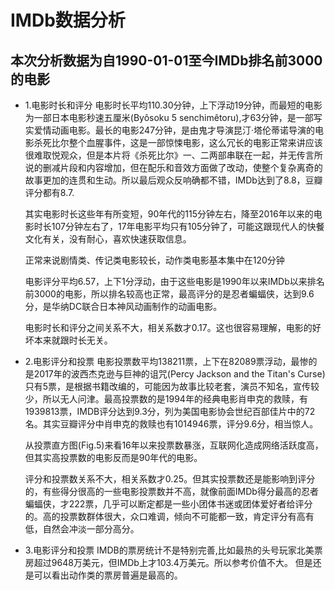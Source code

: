 # IMDb数据分析

## 本次分析数据为自1990-01-01至今IMDb排名前3000的电影
* 1.电影时长和评分
    电影时长平均110.30分钟，上下浮动19分钟，而最短的电影为一部日本电影秒速五厘米(Byôsoku 5 senchimêtoru),才63分钟，是一部写实爱情动画电影。最长的电影247分钟，是由鬼才导演昆汀·塔伦蒂诺导演的电影杀死比尔整个血腥事件，这是一部惊悚电影，这么冗长的电影正常来讲应该很难取悦观众，但是本片将《杀死比尔》一、二两部串联在一起，并无传言所说的删减片段和内容增加，但在配乐和音效方面做了改动，使整个复杂离奇的故事更加的连贯和生动。所以最后观众反响确都不错，IMDb达到了8.8，豆瓣评分都有8.7.

    其实电影时长这些年有所变短，90年代的115分钟左右，降至2016年以来的电影时长107分钟左右了，17年电影平均只有105分钟了，可能这跟现代人的快餐文化有关，没有耐心，喜欢快速获取信息。

    正常来说剧情类、传记类电影较长，动作类电影基本集中在120分钟

    电影评分平均6.57，上下1分浮动，由于这些电影是1990年以来IMDb以来排名前3000的电影，所以排名较高也正常，最高评分的是忍者蝙蝠侠，达到9.6分，是华纳DC联合日本神风动画制作的动画电影。

    电影时长和评分之间关系不大，相关系数才0.17。这也很容易理解，电影的好坏本来就跟时长无关。

* 2.电影评分和投票
    电影投票数平均138211票，上下在82089票浮动，最惨的是2017年的波西杰克逊与巨神的诅咒(Percy Jackson and the Titan's Curse)只有5票，是根据书籍改编的，可能因为故事比较老套，演员不知名，宣传较少，所以无人问津。最高投票数的是1994年的经典电影肖申克的救赎，有1939813票，IMDB评分达到9.3分，列为美国电影协会世纪百部佳片中的72名。其实豆瓣评分中肖申克的救赎也有1014946票，评分9.6分，相当惊人。

    从投票直方图(Fig.5)来看16年以来投票数暴涨，互联网化造成网络活跃度高，但其实高投票数的电影反而是90年代的电影。

    评分和投票数关系不大，相关系数才0.25。但其实投票数还是能影响到评分的，有些得分很高的一些电影投票数并不高，就像前面IMDb得分最高的忍者蝙蝠侠，才222票，几乎可以断定都是一些小团体书迷或团体爱好者给评分的。高的投票数群体很大，众口难调，倾向不可能都一致，肯定评分有高有低，自然会冲淡一部分高分。

* 3.电影评分和投票
    IMDB的票房统计不是特别完善,比如最热的头号玩家北美票房超过9648万美元，但IMDb上才103.4万美元。所以参考价值不大。
    但是还是可以看出动作类的票房普遍是最高的。








